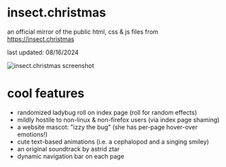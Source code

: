 # insect.christmas

an official mirror of the public html, css & js files from https://insect.christmas

last updated: 08/16/2024

![insect.christmas screenshot](https://insect.christmas/images/github/insectchristmas08162024.png)

# cool features
- randomized ladybug roll on index page (roll for random effects)
- mildly hostile to non-linux & non-firefox users (via index page shaming)
- a website mascot: "izzy the bug" (she has per-page hover-over emotions!)
- cute text-based animations (i.e. a cephalopod and a singing smiley)
- an original soundtrack by astrid ztar
- dynamic navigation bar on each page
